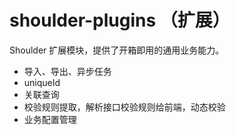 # shoulder-plugins （扩展）

Shoulder 扩展模块，提供了开箱即用的通用业务能力。

- 导入、导出、异步任务
- uniqueId
- 关联查询
- 校验规则提取，解析接口校验规则给前端，动态校验
- 业务配置管理


